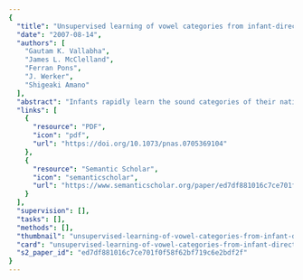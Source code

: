 ```yaml
---
{
  "title": "Unsupervised learning of vowel categories from infant-directed speech",
  "date": "2007-08-14",
  "authors": [
    "Gautam K. Vallabha",
    "James L. McClelland",
    "Ferran Pons",
    "J. Werker",
    "Shigeaki Amano"
  ],
  "abstract": "Infants rapidly learn the sound categories of their native language, even though they do not receive explicit or focused training. Recent research suggests that this learning is due to infants' sensitivity to the distribution of speech sounds and that infant-directed speech contains the distributional information needed to form native-language vowel categories. An algorithm, based on Expectation–Maximization, is presented here for learning the categories from a sequence of vowel tokens without (i) receiving any category information with each vowel token, (ii) knowing in advance the number of categories to learn, or (iii) having access to the entire data ensemble. When exposed to vowel tokens drawn from either English or Japanese infant-directed speech, the algorithm successfully discovered the language-specific vowel categories (/i, i, ε, e/ for English, /i, iː, e, eː/ for Japanese). A nonparametric version of the algorithm, closely related to neural network models based on topographic representation and competitive Hebbian learning, also was able to discover the vowel categories, albeit somewhat less reliably. These results reinforce the proposal that native-language speech categories are acquired through distributional learning and that such learning may be instantiated in a biologically plausible manner.",
  "links": [
    {
      "resource": "PDF",
      "icon": "pdf",
      "url": "https://doi.org/10.1073/pnas.0705369104"
    },
    {
      "resource": "Semantic Scholar",
      "icon": "semanticscholar",
      "url": "https://www.semanticscholar.org/paper/ed7df881016c7ce701f0f58f62bf719c6e2bdf2f"
    }
  ],
  "supervision": [],
  "tasks": [],
  "methods": [],
  "thumbnail": "unsupervised-learning-of-vowel-categories-from-infant-directed-speech-thumb.jpg",
  "card": "unsupervised-learning-of-vowel-categories-from-infant-directed-speech-card.jpg",
  "s2_paper_id": "ed7df881016c7ce701f0f58f62bf719c6e2bdf2f"
}
---
```


